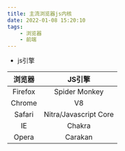```yaml
---
title: 主流浏览器js内核
date: 2022-01-08 15:20:10
tags:
    - 浏览器
    - 前端
---
```

- js引擎
<!--more-->
| 浏览器  |        JS引擎         |
| :-----: | :-------------------: |
| Firefox |     Spider Monkey     |
| Chrome  |          V8           |
| Safari  | Nitra/Javascript Core |
|   IE    |        Chakra         |
|  Opera  |        Carakan        |